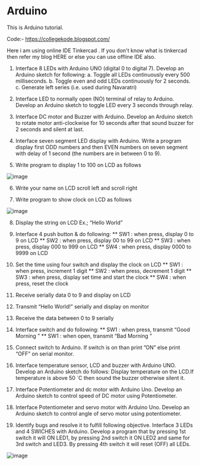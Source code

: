# Arduino
This is Arduino tutorial.

Code:- https://collegekode.blogspot.com/

Here i am using online IDE Tinkercad . If you don't know what is tinkercad then refer my blog HERE or else you can use offline IDE also.

1) Interface 8 LEDs with Arduino UNO (digital 0 to digital 7). Develop an Arduino sketch for following: 
a. Toggle all LEDs continuously every 500 milliseconds. 
b. Toggle even and odd LEDs continuously for 2 seconds. 
c. Generate left series (i.e. used during Navaratri) 

2) Interface LED to normally open (NO) terminal of relay to Arduino. Develop an Arduino sketch to toggle LED every 3 seconds through relay.

3) Interface DC motor and Buzzer with Arduino. Develop an Arduino sketch to rotate motor anti-clockwise for 10 seconds after that sound buzzer for 2 seconds and silent at last. 

4) Interface seven segment LED display with Arduino. Write a program display first ODD numbers and then EVEN numbers on seven segment with delay of 1 second (the numbers are in between 0 to 9).


5) Write program to display 1 to 100 on LCD as follows 

![image](https://user-images.githubusercontent.com/106819662/193674975-a0eecee7-9362-4c68-8bd0-61d2626ce17d.png)



6) Write your name on LCD scroll left and scroll right 


7) Write program to show clock on LCD as follows 

![image](https://user-images.githubusercontent.com/106819662/193675165-02d90b40-7124-4cf0-b01f-35b820284899.png)


8) Display the string on LCD Ex.; “Hello World” 

9) Interface 4 push button & do following: 
** SW1 : when press, display 0 to 9 on LCD 
** SW2 : when press, display 00 to 99 on LCD 
** SW3 : when press, display 000 to 999 on LCD 
** SW4 : when press, display 0000 to 9999 on LCD 

10) Set the time using four switch and display the clock on LCD 
** SW1 : when press, increment 1 digit 
** SW2 : when press, decrement 1 digit 
** SW3 : when press, display set time and start the clock 
** SW4 : when press, reset the clock 

11) Receive serially data 0 to 9 and display on LCD 

12) Transmit “Hello World!” serially and display on monitor

13) Receive the data between 0 to 9 serially

14) Interface switch and do following: 
** SW1 : when press, transmit “Good Morning ” 
** SW1 : when open, transmit “Bad Morning ” 

15) Connect switch to Arduino. If switch is on than print ”ON” else print “OFF” on serial monitor. 

16) Interface temperature sensor, LCD and buzzer with Arduino UNO. Develop an Arduino sketch do follows: 
Display temperature on the LCD.If temperature is above 50 `C then sound the buzzer otherwise silent it. 

17) Interface Potentiometer and dc motor with Arduino Uno. Develop an Arduino sketch to control speed of DC motor using Potentiometer. 

18) Interface Potentiometer and servo motor with Arduino Uno. Develop an Arduino sketch to control angle of servo motor using potentiometer.

19) Identify bugs and resolve it to fulfill following objective. Interface 3 LEDs and 4 SWICHES with Arduino. Develop a program that by pressing 1st switch it will ON LED1, by pressing 2nd switch it ON LED2 and same for 3rd switch and LED3. By pressing 4th switch it will reset (OFF) all LEDs.

![image](https://user-images.githubusercontent.com/106819662/193676215-8f88321f-d3e7-423e-8051-977c1881ff92.png)
